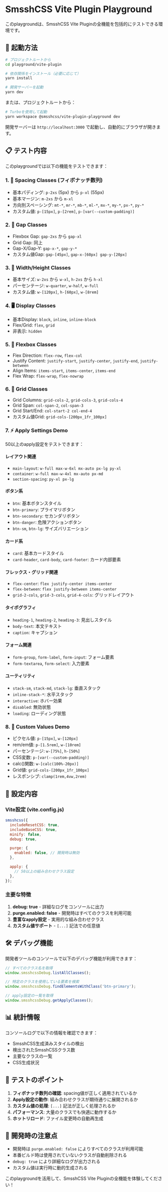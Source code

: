 # SmsshCSS Vite Plugin Playground

このplaygroundは、SmsshCSS Vite Pluginの全機能を包括的にテストできる環境です。

## 🚀 起動方法

```bash
# プロジェクトルートから
cd playground/vite-plugin

# 依存関係をインストール（必要に応じて）
yarn install

# 開発サーバーを起動
yarn dev
```

または、プロジェクトルートから：

```bash
# Turboを使用して起動
yarn workspace @smsshcss/vite-plugin-playground dev
```

開発サーバーは `http://localhost:3000` で起動し、自動的にブラウザが開きます。

## 📋 テスト内容

このplaygroundでは以下の機能をテストできます：

### 1. 🎯 Spacing Classes (フィボナッチ数列)

- 基本パディング: `p-2xs` (5px) から `p-xl` (55px)
- 基本マージン: `m-2xs` から `m-xl`
- 方向別スペーシング: `mt-*`, `mr-*`, `mb-*`, `ml-*`, `mx-*`, `my-*`, `px-*`, `py-*`
- カスタム値: `p-[15px]`, `p-[2rem]`, `p-[var(--custom-padding)]`

### 2. 📏 Gap Classes

- Flexbox Gap: `gap-2xs` から `gap-xl`
- Grid Gap: 同上
- Gap-X/Gap-Y: `gap-x-*`, `gap-y-*`
- カスタム値Gap: `gap-[45px]`, `gap-x-[60px] gap-y-[20px]`

### 3. 📐 Width/Height Classes

- 基本サイズ: `w-2xs` から `w-xl`, `h-2xs` から `h-xl`
- パーセンテージ: `w-quarter`, `w-half`, `w-full`
- カスタム値: `w-[120px]`, `h-[60px]`, `w-[8rem]`

### 4. 🖥️ Display Classes

- 基本Display: `block`, `inline`, `inline-block`
- Flex/Grid: `flex`, `grid`
- 非表示: `hidden`

### 5. 🔄 Flexbox Classes

- Flex Direction: `flex-row`, `flex-col`
- Justify Content: `justify-start`, `justify-center`, `justify-end`, `justify-between`
- Align Items: `items-start`, `items-center`, `items-end`
- Flex Wrap: `flex-wrap`, `flex-nowrap`

### 6. 🎯 Grid Classes

- Grid Columns: `grid-cols-2`, `grid-cols-3`, `grid-cols-4`
- Grid Span: `col-span-2`, `col-span-3`
- Grid Start/End: `col-start-2 col-end-4`
- カスタム値Grid: `grid-cols-[200px_1fr_100px]`

### 7. ⚡ Apply Settings Demo

50以上のapply設定をテストできます：

#### レイアウト関連

- `main-layout`: `w-full max-w-6xl mx-auto px-lg py-xl`
- `container`: `w-full max-w-4xl mx-auto px-md`
- `section-spacing`: `py-xl px-lg`

#### ボタン系

- `btn`: 基本ボタンスタイル
- `btn-primary`: プライマリボタン
- `btn-secondary`: セカンダリボタン
- `btn-danger`: 危険アクションボタン
- `btn-sm`, `btn-lg`: サイズバリエーション

#### カード系

- `card`: 基本カードスタイル
- `card-header`, `card-body`, `card-footer`: カード内部要素

#### フレックス・グリッド関連

- `flex-center`: `flex justify-center items-center`
- `flex-between`: `flex justify-between items-center`
- `grid-2-cols`, `grid-3-cols`, `grid-4-cols`: グリッドレイアウト

#### タイポグラフィ

- `heading-1`, `heading-2`, `heading-3`: 見出しスタイル
- `body-text`: 本文テキスト
- `caption`: キャプション

#### フォーム関連

- `form-group`, `form-label`, `form-input`: フォーム要素
- `form-textarea`, `form-select`: 入力要素

#### ユーティリティ

- `stack-sm`, `stack-md`, `stack-lg`: 垂直スタック
- `inline-stack-*`: 水平スタック
- `interactive`: ホバー効果
- `disabled`: 無効状態
- `loading`: ローディング状態

### 8. 🎨 Custom Values Demo

- ピクセル値: `p-[15px]`, `w-[120px]`
- rem/em値: `p-[1.5rem]`, `w-[10rem]`
- パーセンテージ: `w-[75%]`, `h-[50%]`
- CSS変数: `p-[var(--custom-padding)]`
- calc()関数: `w-[calc(100%-20px)]`
- Grid値: `grid-cols-[200px_1fr_100px]`
- レスポンシブ: `clamp(1rem,4vw,2rem)`

## 🔧 設定内容

### Vite設定 (vite.config.js)

```javascript
smsshcss({
  includeResetCSS: true,
  includeBaseCSS: true,
  minify: false,
  debug: true,

  purge: {
    enabled: false, // 開発時は無効
  },

  apply: {
    // 50以上の組み合わせクラス設定
  },
});
```

### 主要な特徴

1. **debug: true** - 詳細なログをコンソールに出力
2. **purge.enabled: false** - 開発時はすべてのクラスを利用可能
3. **豊富なapply設定** - 実用的な組み合わせクラス
4. **カスタム値サポート** - `[...]` 記法での任意値

## 🛠️ デバッグ機能

開発者ツールのコンソールで以下のデバッグ機能が利用できます：

```javascript
// すべてのクラス名を取得
window.smsshcssDebug.listAllClasses();

// 特定のクラスを使用している要素を検索
window.smsshcssDebug.findElementsWithClass('btn-primary');

// apply設定の一覧を取得
window.smsshcssDebug.getApplyClasses();
```

## 📊 統計情報

コンソールログで以下の情報を確認できます：

- SmsshCSS生成済みスタイルの検出
- 検出されたSmsshCSSクラス数
- 主要なクラスの一覧
- CSS生成状況

## 🎯 テストのポイント

1. **フィボナッチ数列の確認**: spacing値が正しく適用されているか
2. **Apply設定の動作**: 組み合わせクラスが期待通りに展開されるか
3. **カスタム値の処理**: `[...]` 記法が正しく処理されるか
4. **パフォーマンス**: 大量のクラスでも快適に動作するか
5. **ホットリロード**: ファイル変更時の自動再生成

## 📝 開発時の注意点

- 開発時は `purge.enabled: false` によりすべてのクラスが利用可能
- 本番ビルド時は使用されていないクラスが自動削除される
- `debug: true` により詳細なログが出力される
- カスタム値は実行時に動的生成される

このplaygroundを活用して、SmsshCSS Vite Pluginの全機能を体験してください！

